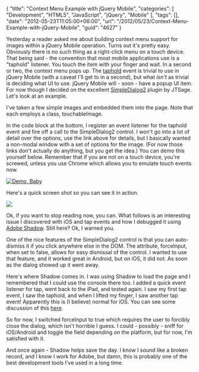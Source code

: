 {
	"title": "Context Menu Example with jQuery Mobile",
	"categories": [
		"Development",
		"HTML5",
		"JavaScript",
		"jQuery",
		"Mobile"
	],
	"tags": [],
	"date": "2012-05-23T11:05:00+06:00",
	"url": "/2012/05/23/Context-Menu-Example-with-jQuery-Mobile",
	"guid": "4627"
}

Yesterday a reader asked me about building context menu support for images within a jQuery Mobile operation. Turns out it's pretty easy. Obviously there is no such thing as a right-click menu on a touch device. That being said - the convention that most mobile applications use is a "taphold" listener. You touch the item with your finger and wait. In a second or two, the context menu pops up. The <a href="http://jquerymobile.com/demos/1.1.0/docs/api/events.html">taphold</a> event is trivial to use in jQuery Mobile (with a caveat I'll get to in a second), but what <i>isn't</i> as trivial is deciding what UI to use. jQuery Mobile will - soon - have a popup UI item. For now though I decided on the excellent <a href="http://dev.jtsage.com/jQM-SimpleDialog/demos2/">SimpleDialog2</a> plugin by JTSage. Let's look at an example.
<!--more-->
<script src="https://gist.github.com/2775669.js?file=gistfile1.html"></script>

I've taken a few simple images and embedded them into the page. Note that each employs a class, touchableImage. 

In the code block at the bottom, I register an event listener for the taphold event and fire off a call to the SimpleDialog2 control. I won't go into a lot of detail over the options, use the link above for details, but I basically wanted a non-modal window with a set of options for the image. (For now those links don't actually do anything, but you get the idea.) You can demo this yourself below. Remember that if you are not on a touch device, you're screwed, unless you use Chrome which allows you to emulate touch events now.


<a href="http://raymondcamden.com/demos/2012/may/23/"><img src="https://static.raymondcamden.com/images/icon_128.png" title="Demo, Baby" border="0"></a>

Here's a quick screen shot so you can see it in action.

<img src="https://static.raymondcamden.com/images/photo2.PNG" />

Ok, if you want to stop reading now, you can. What follows is an interesting issue I discovered with iOS and tap events and how I debugged it using <a href="http://labs.adobe.com/technologies/shadow/">Adobe Shadow</a>. Still here? Ok, I warned you.

One of the nice features of the SimpleDialog2 control is that you can auto-dismiss it if you click anywhere else in the DOM. The attribute, forceInput, when set to false, allows for easy dismissal of the control. I wanted to use that feature, and it worked great in Android, but on iOS, it did not. As soon as the dialog showed up it went away.

Here's where Shadow comes in. I was using Shadow to load the page and I remembered that I could use the console there too. I added a quick event listener for tap, went back to the iPad, and tested again. I saw my first tap event, I saw the taphold, and when I lifted my finger, I saw another tap event! Apparently this is (I believe) normal for iOS. You can see some discussion of this <a href="https://github.com/jquery/jquery-mobile/issues/3803">here</a>.

So for now, I switched forceInput to true which requires the user to forcibly close the dialog, which isn't horrible I guess. I could - possibly - sniff for iOS/Android and toggle the field depending on the platform, but for now, I'm satisfied with it.

And once again - Shadow helps save the day. I know I sound like a broken record, and I know I work for Adobe, but damn, this is probably one of the best development tools I've used in a long time.